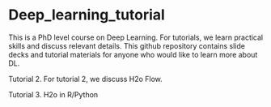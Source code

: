 # Deep_learning_tutorial
This is a PhD level course on Deep Learning. For tutorials, we learn practical skills and discuss relevant details. This github repository contains slide decks and tutorial materials for anyone who would like to learn more about DL.

Tutorial 2.
For tutorial 2, we discuss H2o Flow. 

Tutorial 3. 
H2o in R/Python
